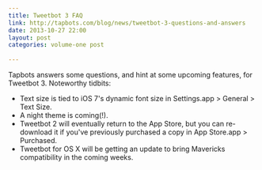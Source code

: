 ```yaml
---
title: Tweetbot 3 FAQ
link: http://tapbots.com/blog/news/tweetbot-3-questions-and-answers
date: 2013-10-27 22:00
layout: post
categories: volume-one post
  
---
```



Tapbots answers some questions, and hint at some upcoming features, for Tweetbot 3. Noteworthy tidbits:

- Text size is tied to iOS 7's dynamic font size in Settings.app > General > Text Size.
- A night theme is coming(!).
- Tweetbot 2 will eventually return to the App Store, but you can re-download it if you've previously purchased a copy in App Store.app > Purchased.
- Tweetbot for OS X will be getting an update to bring Mavericks compatibility in the coming weeks.
